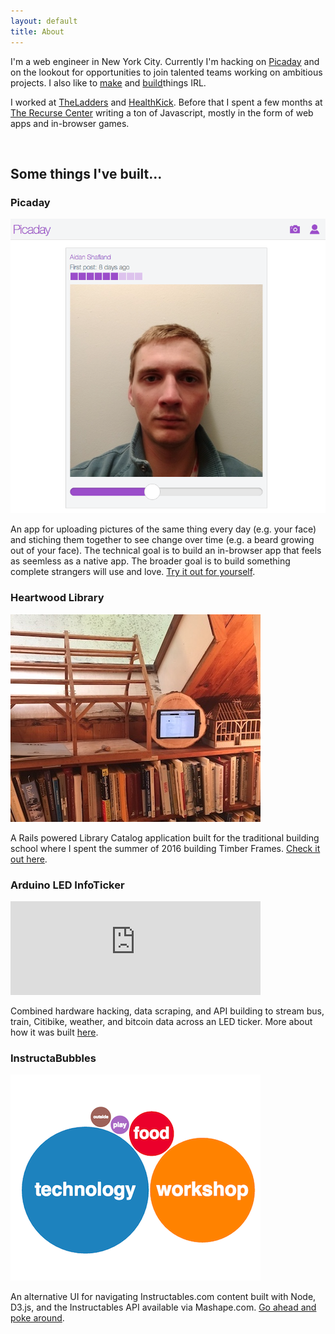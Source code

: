 ```yaml
---
layout: default
title: About
---
```


I'm a web engineer in New York City. Currently I'm hacking on [Picaday](https://picaday.club/) and on the lookout for opportunities to join talented teams working on ambitious projects. I also like to [make](http://www.instructables.com/member/adamwatters/) and [build](https://www.instagram.com/adam.watters/)things IRL.

I worked at [TheLadders](https://www.theladders.com/) and [HealthKick](https://www.health-kick.com/). Before that I spent a few months at [The Recurse Center](https://www.recurse.com/) writing a ton of Javascript, mostly in the form of web apps and in-browser games.

<br>

## Some things I've built...

### Picaday

<img class="project-img" src="/public/img/picaday.png">
<p>An app for uploading pictures of the same thing every day (e.g. your face) and stiching them together to see change over time (e.g. a beard growing out of your face). The technical goal is to build an in-browser app that feels as seemless as a native app. The broader goal is to build something complete strangers will use and love. <a href="https://picaday.club/">Try it out for yourself</a>.</p>

### Heartwood Library

<img class="project-img" src="/public/img/heartwood-library.jpg">
<p>A Rails powered Library Catalog application built for the traditional building school where I spent the summer of 2016 building Timber Frames. <a href="https://heartwoodlibrary.herokuapp.com/">Check it out here</a>.</p>

### Arduino LED InfoTicker

<div style="max-width: 400px;">
  <iframe width="100%" src="https://www.youtube.com/embed/fEjILtj-1cw" frameborder="0" allowfullscreen></iframe>
</div>
<p>Combined hardware hacking, data scraping, and API building to stream bus, train, Citibike, weather, and bitcoin data across an LED ticker. More about how it was built <a href="http://www.instructables.com/id/Web-Controlled-LED-Info-Ticker/">here</a>.</p>

### InstructaBubbles
<img class="project-img" src="/public/img/instructabubbles.png">
<p>An alternative UI for navigating Instructables.com content built with Node, D3.js, and the Instructables API available via Mashape.com. <a href="https://instructabubbles.herokuapp.com/">Go ahead and poke around</a>.</p>


